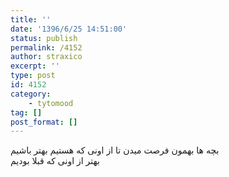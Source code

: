 ```yaml
---
title: ''
date: '1396/6/25 14:51:00'
status: publish
permalink: /4152
author: straxico
excerpt: ''
type: post
id: 4152
category:
    - tytomood
tag: []
post_format: []
---
```

بچه ها بهمون فرصت میدن تا از اونی که هستیم بهتر باشیم  
بهتر از اونی که قبلا بودیم